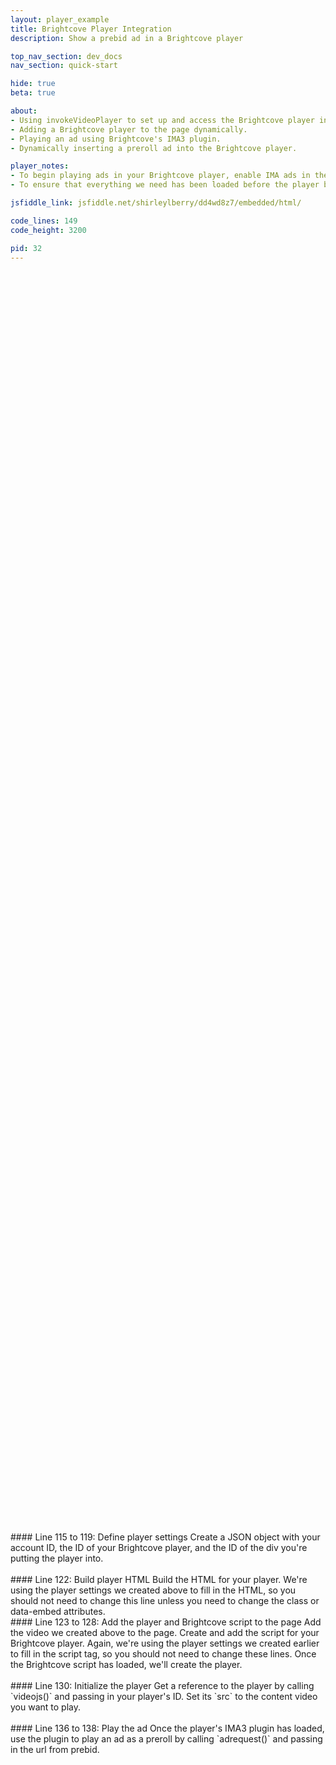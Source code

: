 ```yaml
---
layout: player_example
title: Brightcove Player Integration
description: Show a prebid ad in a Brightcove player

top_nav_section: dev_docs
nav_section: quick-start

hide: true
beta: true

about:
- Using invokeVideoPlayer to set up and access the Brightcove player instance.
- Adding a Brightcove player to the page dynamically.
- Playing an ad using Brightcove's IMA3 plugin.
- Dynamically inserting a preroll ad into the Brightcove player.

player_notes:
- To begin playing ads in your Brightcove player, enable IMA ads in the Advertising section of the player page. Change the 'Request Ads' method to 'On Demand', and leave the Server URL empty. 
- To ensure that everything we need has been loaded before the player begins, we'll be inserting the player scripts and elements once bids have been returned from prebid.

jsfiddle_link: jsfiddle.net/shirleylberry/dd4wd8z7/embedded/html/

code_lines: 149
code_height: 3200

pid: 32
---
```

<br><br><br>
<br><br><br>
<br><br><br>
<br><br><br>
<br><br><br>
<br><br><br>
<br><br><br>
<br><br><br>
<br><br><br>
<br><br><br>
<br><br><br>
<br><br><br>
<br><br><br>
<!-- <div markdown="1">
#### Line 74: Call invokeVideoPlayer
Once all the bids are back, call invokeVideoPlayer and pass in the url. This will either store the url in the variable tempTag, or pass it to the video player.
</div> -->
<br><br><br>
<br><br><br>
<br><br><br>
<br><br><br>
<br><br><br>
<br><br><br>
<br><br><br>
<br><br><br>
<br><br><br>
<br><br><br>
<br><br><br>
<br><br><br>
<br><br><br>
<br><br><br>
<br><br><br>
<br><br><br>
<br><br><br>
<br><br><br>
<br><br><br>
<br><br><br>
<br><br><br>
<br><br><br>
<br><br><br>
<br><br><br>
<br><br><br>
<br><br><br>
<div markdown="1">
#### Line 115 to 119: Define player settings
Create a JSON object with your account ID, the ID of your Brightcove player, and the ID of the div you're putting the player into.
</div>
<br>
<div markdown="1">
#### Line 122: Build player HTML
Build the HTML for your player. We're using the player settings we created above to fill in the HTML, so you should not need to change this line unless you need to change the class or data-embed attributes.
</div>
<div markdown="1">
#### Line 123 to 128: Add the player and Brightcove script to the page
Add the video we created above to the page. Create and add the script for your Brightcove player. Again, we're using the player settings we created earlier to fill in the script tag, so you should not need to change these lines. Once the Brightcove script has loaded, we'll create the player.
</div>
<br>
<div markdown="1">
#### Line 130: Initialize the player
Get a reference to the player by calling `videojs()` and passing in your player's ID. Set its `src` to the content video you want to play.
</div>
<br>
<div markdown="1">
#### Line 136 to 138: Play the ad
Once the player's IMA3 plugin has loaded, use the plugin to play an ad as a preroll by calling `adrequest()` and passing in the url from prebid.
</div>


